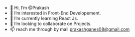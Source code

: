 - 👋 Hi, I’m @Prakash
- 👀 I’m interested in Front-End Developement.
- 🌱 I’m currently learning React Js.
- 💞️ I’m looking to collaborate on Projects.
- 📫 reach me through by mail prakashganes08@gmail.com

<!---
Prakash-zyzz/Prakash-zyzz is a ✨ special ✨ repository because its `README.md` (this file) appears on your GitHub profile.
You can click the Preview link to take a look at your changes.
--->
